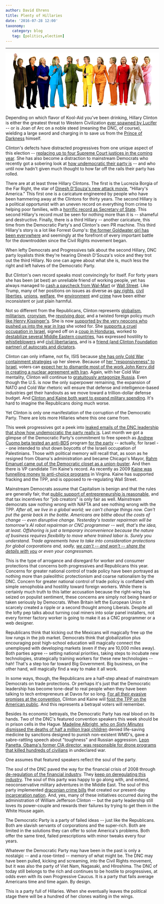 ```yaml
---
author: David Ehrens
title: Plenty of Hillaries
date: '2016-07-28 12:00'
taxonomy:
   category: blog
   tag: [politics,election]
---
```

---
![](hillaries.png)

Depending on which flavor of Kool-Aid you've been drinking, Hillary Clinton is either the greatest threat to Western Civilization [ever spawned by Lucifer](http://www.thedailybeast.com/articles/2016/07/20/ben-carson-ties-hillary-clinton-to-lucifer-as-gop-swaps-campaign-for-witch-trial.html) -- or is Joan of Arc on a noble steed (meaning the DNC, of course), wielding a large sword and charging in to save us from the [Prince of Darkness](http://theweek.com/speedreads/607545/watch-donald-trump-become-prince-darkness) himself.

Clinton's defects have distracted progressives from one unique aspect of this election -- [replacing up to four Supreme Court justices in the coming year](http://www.alternet.org/election-2016/next-president-likely-appoint-4-supreme-court-justices). She has also become a distraction to mainstream Democrats who recently got a sobering look at [how undemocratic their party is](http://www.nytimes.com/2016/04/04/opinion/the-un-democratic-party.html) -- and who until now hadn't given much thought to how far off the rails their party has rolled. 

There are at at least three Hillary Clintons. The first is the Lucrezia Borgia of the Far Right, the star of [Dinesh D'Souza's new attack movie](http://www.nytimes.com/2016/07/22/movies/hillarys-america-dinesh-dsouza-review.html), "Hillary's America." This first one is a caricature engineered by people who have been hammering away at the Clintons for thirty years. The second Hillary is a political opportunist with an uneven record on everything from crime to helping poor families, with a [horrific record as Secretary of State](http://usuncut.com/politics/hillary-clinton-foreign-policy-record/). This second Hillary's record must be seen for nothing more than it is -- shameful and destructive. Finally, there is a third Hillary -- another caricature, this time from the Democratic Party's and Clinton's own PR machine. This third Hillary's story is a lot like Forrest Gump's: [the former Goldwater girl has been everywhere](http://www.hillaryclinton.com/bio/) and seemingly at the forefront of every important battle for the downtrodden since the Civil Rights movement began.

When lefty Democrats and Progressives talk about the second Hillary, DNC party loyalists think they're hearing Dinesh D'Souza's voice and they trot out the third Hillary. No one can agree about what she is, much less the right and left halves of the Democratic Party.

But Clinton's own record speaks most convincingly for itself. For forty years she has been (at best) an unreliable friend of working people, yet has always managed to [cash a paycheck from Wal-Mart](http://www.progressivepress.net/hillary-clinton-was-a-wal-mart-director-for-6-years/) or [Wall Street](http://www.huffingtonpost.com/miles-mogulescu/clintonss-200000-an-hour_b_9069720.html). Like Trump, many of her positions on issues as diverse as [gay rights](http://www.huffingtonpost.com/2014/06/12/hillary-clinton-gay-marriage_n_5489258.html), [civil liberties](http://www.huffingtonpost.com/mike-shammas/on-foreign-policy-and-civ_b_8314580.html), [unions](http://abcnews.go.com/Blotter/clinton-remained-silent-wal-mart-fought-unions/story?id=4218509), [welfare](http://www.nytimes.com/politics/first-draft/2016/02/24/bernie-sanders-ties-hillary-clinton-to-poverty-caused-by-welfare-reform/), the [environment](http://www.nytimes.com/politics/first-draft/2015/07/28/hillary-clinton-is-stumped-on-question-of-keystone-pipeline/) and [crime](http://www.bbc.com/news/world-us-canada-36020717) have been either inconsistent or just plain harmful. 

Not so different from the Republicans, Clinton represents [globalism](http://qz.com/741533/the-tpp-could-be-hillary-clintons-downfall-in-november-and-for-good-reason/), [militarism](http://www.nytimes.com/2016/04/24/magazine/how-hillary-clinton-became-a-hawk.html), [cronyism](http://www.salon.com/2016/03/08/hillarys_cronyism_is_showing_a_closer_look_at_her_economic_proposals_reveals_her_neoliberal_agenda_partner/), the [revolving door](http://theintercept.com/2015/07/30/two-big-reasons-hillary-clinton-isnt-taking-elizabeth-warrens-revolving-door-dare/), and a twisted foreign policy much [like Henry Kissinger's](http://www.slate.com/blogs/the_slatest/2014/09/05/hillary_clinton_henry_kissinger_pals.html). She is now [supported by the very neocons who pushed us into the war in Iraq](http://talkingpointsmemo.com/livewire/robert-kagan-clinton-fundraiser) she voted for. She [supports a cruel occupation in Israel](http://forward.com/news/breaking-news/346186/hillary-clinton-instructed-advisers-to-ensure-pro-israel-democratic-platfor/), signed off on a [coup in Honduras](http://www.huffingtonpost.com/marjorie-cohn/hillary-clintons-link-to_b_9470362.html), worked to [destabilize several Middle Eastern countries](http://www.juancole.com/2015/04/president-clintons-interventions.html), has expressed hostility to [whistleblowers](http://www.theatlantic.com/politics/archive/2014/04/hillary-clintons-dubious-views-on-whistleblowers/361354/) and [civil libertarians](http://observer.com/2016/06/the-classified-double-standard/), and is a [friend (and Clinton Foundation partner) of autocrats and dictators](http://abcnews.go.com/Politics/clinton-foundation-taking-accused-rights-violator/story?id=30840212). 

Clinton can only inflame, not fix, ISIS because [she has only Cold War containment strategies](http://www.salon.com/2016/05/15/no_hillary_clinton_isnt_a_republican_but_the_resemblance_is_striking/) up her sleeve. Because of [her "responsiveness" to Israel](http://www.politico.com/story/2015/07/hillary-clinton-jewish-donors-israel-119705), voters can [expect her to dismantle most of the work John Kerry did in creating a nuclear agreement with Iran](http://www.juancole.com/2016/03/hillary-clinton-goes-full-neocon-at-aipac-demonizes-iran-palestinians.html). Again, with her Cold War mentality, Clinton will continue to [gratuitously antagonize Russia](http://www.nydailynews.com/news/world/ukraine-prime-minister-crimea-remain-part-country-article-1.1711216). Even though the U.S. is now the only superpower remaining, the expansion of NATO and Cold War rhetoric will ensure that defense and intelligence-based industries get their handouts as we move toward a trillion-dollar defense budget. And [Clinton and Kaine both want to expand military spending](http://www.huffingtonpost.com/lawrence-wittner/are-we-in-for-another-increase_b_10952864.html). It's hard to imagine the Republicans doing much worse.

Yet Clinton is only one manifestation of the corruption of the Democratic Party. There are lots more Hillaries where this one came from. 

This week progressives got a peek into [leaked emails of the DNC leadership that show how undemocratic the party really is](http://www.washingtonpost.com/news/the-fix/wp/2016/07/24/here-are-the-latest-most-damaging-things-in-the-dncs-leaked-emails/). Last month we got a glimpse of the Democratic Party's commitment to free speech as [Andrew Cuomo beta tested an anti-BDS](http://www.huffingtonpost.com/simon-mccormack/gov-cuomos-bds-blacklist-free-expression_b_10383198.html) program [for the party](http://www.jpost.com/US-Elections/Exclusive-For-first-time-Democrats-to-condemn-BDS-and-recognize-Palestinian-right-to-self-govern-457834) -- actually, for Israel -- one intended to shut down boycotts of the Israeli occupation of Palestinians. Those with political memory will recall that, as soon as he resigned from Obama's administration and became Chicago's Mayor, [Rahm Emanuel came out of the Democratic closet as a union-buster](http://www.chicagoreader.com/chicago/romneys-plan-for-schools-sounds-like-rahms/Content?oid=6860548). And then there is VP candidate Tim Kaine's record. As recently as 2009 [Kaine was funnelling money to anti-choice programs](http://www.prochoiceamerica.org/media/press-releases/2009/pr03302009_kaine.html?referrer=http://www.prochoiceamerica.org/media/press-releases/2009/pr03302009_kaine.html) in Virgina. Kaine has supported fracking and the TPP, and is opposed to re-regulating Wall Street.

Mainstream Democrats assume that Capitalism is benign and that the rules are generally fair, that [public support of entrepreneurship is reasonable](http://www.salon.com/2014/07/10/corporate_welfares_quiet_enablers_how_democrats_pander_to_big_business_partner/), and that tax incentives for "job creators" is only fair as well. Mainstream democrats saw nothing wrong with NAFTA and see nothing wrong with the TPP. *After all, we live in a global world; we can't change things now. Can't put the genie back in the bottle. Americans are blithe about the costs of change -- even disruptive change. Yesterday's toaster repairman will be tomorrow's AI robot repairman or CNC programmer -- well, that's the idea, at least. Offshoring is just a temporary inconvenience because the nature of business requires flexibility to move where trained labor is. Surely you understand. Trade agreements have to take into consideration protections for global corporations and, sadly, [we can't -- and won't -- share the details with you](http://www.eff.org/deeplinks/2015/10/final-leaked-tpp-text-all-we-feared) or even your congressman.*

This is the type of arrogance and disregard for worker and consumer protections that concerns both progressives and  Republicans this year. Concerns for greater national control of trade policy have been portrayed as nothing more than paleolithic protectionism and coarse nationalism by the DNC. Concern for greater national control of trade policy is conflated with simple xenophobia and hostility toward foreign workers. While there is certainly much truth to this latter accusation because the right-wing has seized on populist sentiment, these concerns are simply not being heard or taken seriously by Democrats. When Britain left the European Union it scarcely created a ripple or a second thought among Liberals. Despite all the lofty pep talks about turning coal miners into solar panel installers, not every former factory worker is going to make it as a CNC programmer or a web designer.

Republicans think that kicking out the Mexicans will magically free up the low rungs in the job market. Democrats think that globalization plus encouraging post high-school education will magically connect the unemployed with developing markets (even if they are 10,000 miles away). Both parties agree -- setting national priorities, taking steps to incubate new technologies, strategically training workers for these new technologies -- hah! That's a step too far toward Big Government. Big business, on the other hand, will magically find a way to make it all work. 

In some ways, though, the Republicans are a half-step ahead of mainstream Democrats on trade protections. Or perhaps it's just that the Democratic leadership has become tone-deaf to real people when they have been talking to tech entrepreneurs at Davos for so long. [For all their evasive promises at the convention](http://www.cnn.com/2015/06/15/politics/45-times-secretary-clinton-pushed-the-trade-bill-she-now-opposes/), Clinton and Kaine will [foist the TPP on the American public](http://www.politico.com/story/2016/07/terry-mcauliffe-hillary-clinton-tpp-trade-226253). And this represents a betrayal voters will remember.

Besides its economic betrayals, the Democratic Party has real blood on its hands. Two of the DNC's featured convention speakers this week should be in prison cells in the Hague. [Madeline Albright, who on *Sixty Minutes* dismissed the deaths of half a million Iraqi children](http://www.youtube.com/watch?v=FbIX1CP9qr4) denied life-saving medicine by sanctions designed to punish non-existent WMD's, gave a sabre-rattling speech about "toughness" and Russian aggression. [Leon Panetta, Obama's former CIA director, was responsible for drone programs that killed hundreds of civilians](http://gma.yahoo.com/leon-panetta-interrupted-no-more-war-chants-blasts-012006226--abc-news-topstories.html) in undeclared war. 

One assumes that featured speakers reflect the soul of the party.

The soul of the DNC paved the way for the financial crisis of 2008 through [de-regulation of the financial industry](http://www.salon.com/2012/09/14/clintons_no_liberal_hero/). They [keep on deregulating this industry](http://www.motherjones.com/politics/2013/04/democrats-derivatives-financial-reform-dodd-frank). The soul of this party was happy to go along with, and extend, neoconservative military adventures in the Middle East. The soul of this party implemented [draconian crime bills](http://www.npr.org/2016/07/26/487522835/the-clinton-legacy-on-fighting-crime-and-what-democrats-have-learned-from-it?utm_medium=RSS&utm_campaign=politics) that created our present-day [incarceration nation](http://billmoyers.com/episode/incarceration-nation/). And, yes, many of these initiatives occurred during the administration of William Jefferson Clinton -- but the party leadership still loves its power-couple and rewards their failures by trying to get them in the White House again.

The Democratic Party is a party of failed ideas -- just like the Republicans. Both are slavish servants of corporations and the super-rich. Both are limited in the solutions they can offer to solve America's problems. Both offer the same tired, failed prescriptions with minor tweaks every four years.

Whatever the Democratic Party may have been in the past is only a nostalgic -- and a rose-tinted -- memory of what might be. The DNC may have been pulled, kicking and screaming, into the Civil Rights movement, but it was also the party of Viet Nam, Nagasaki, and HIroshima. The DNC of today still belongs to the rich and continues to be hostile to progressives, at odds even with its own Progressive Caucus. It is a party that fails average Americans time and time again. By design.

This is a party full of Hillaries. When she eventually leaves the political stage there will be a hundred of her clones waiting in the wings.

